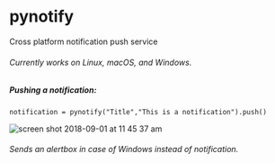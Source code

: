 # pynotify
Cross platform notification push service
###### Currently works on Linux, macOS, and Windows. 

##### Pushing a notification:
`notification = pynotify("Title","This is a notification").push()`

![screen shot 2018-09-01 at 11 45 37 am](https://user-images.githubusercontent.com/30762976/44943035-79a3fa00-addc-11e8-9407-5406ab12c388.png)

###### Sends an alertbox in case of Windows instead of notification.
